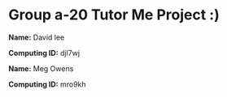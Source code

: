 # Group a-20 Tutor Me Project :)

__Name:__ David lee

__Computing ID:__ djl7wj

__Name:__ Meg Owens

__Computing ID:__ mro9kh